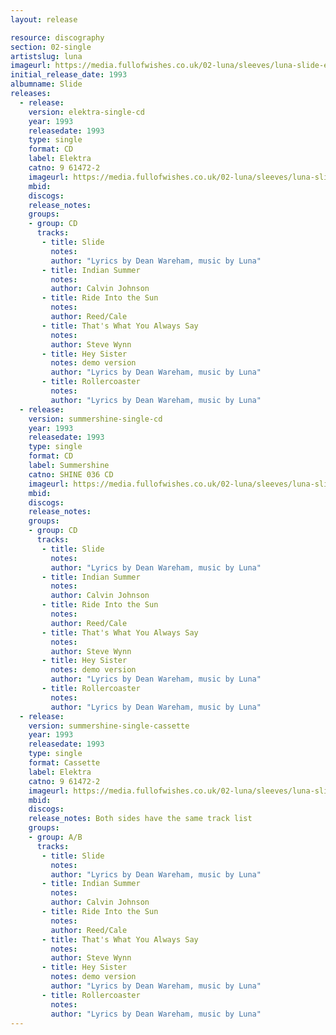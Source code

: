 ```yaml
---
layout: release

resource: discography
section: 02-single
artistslug: luna
imageurl: https://media.fullofwishes.co.uk/02-luna/sleeves/luna-slide-ep.jpg
initial_release_date: 1993
albumname: Slide
releases:
  - release:
    version: elektra-single-cd
    year: 1993
    releasedate: 1993
    type: single
    format: CD
    label: Elektra
    catno: 9 61472-2
    imageurl: https://media.fullofwishes.co.uk/02-luna/sleeves/luna-slide-ep.jpg
    mbid:
    discogs:
    release_notes:
    groups:
    - group: CD
      tracks:
       - title: Slide
         notes:
         author: "Lyrics by Dean Wareham, music by Luna"
       - title: Indian Summer
         notes:
         author: Calvin Johnson
       - title: Ride Into the Sun
         notes:
         author: Reed/Cale
       - title: That's What You Always Say
         notes:
         author: Steve Wynn
       - title: Hey Sister
         notes: demo version
         author: "Lyrics by Dean Wareham, music by Luna"
       - title: Rollercoaster
         notes:
         author: "Lyrics by Dean Wareham, music by Luna"
  - release:
    version: summershine-single-cd
    year: 1993
    releasedate: 1993
    type: single
    format: CD
    label: Summershine
    catno: SHINE 036 CD
    imageurl: https://media.fullofwishes.co.uk/02-luna/sleeves/luna-slide-ep.jpg
    mbid:
    discogs:
    release_notes:
    groups:
    - group: CD
      tracks:
       - title: Slide
         notes:
         author: "Lyrics by Dean Wareham, music by Luna"
       - title: Indian Summer
         notes:
         author: Calvin Johnson
       - title: Ride Into the Sun
         notes:
         author: Reed/Cale
       - title: That's What You Always Say
         notes:
         author: Steve Wynn
       - title: Hey Sister
         notes: demo version
         author: "Lyrics by Dean Wareham, music by Luna"
       - title: Rollercoaster
         notes:
         author: "Lyrics by Dean Wareham, music by Luna"
  - release:
    version: summershine-single-cassette
    year: 1993
    releasedate: 1993
    type: single
    format: Cassette
    label: Elektra
    catno: 9 61472-2
    imageurl: https://media.fullofwishes.co.uk/02-luna/sleeves/luna-slide-ep.jpg
    mbid:
    discogs:
    release_notes: Both sides have the same track list
    groups:
    - group: A/B
      tracks:
       - title: Slide
         notes:
         author: "Lyrics by Dean Wareham, music by Luna"
       - title: Indian Summer
         notes:
         author: Calvin Johnson
       - title: Ride Into the Sun
         notes:
         author: Reed/Cale
       - title: That's What You Always Say
         notes:
         author: Steve Wynn
       - title: Hey Sister
         notes: demo version
         author: "Lyrics by Dean Wareham, music by Luna"
       - title: Rollercoaster
         notes:
         author: "Lyrics by Dean Wareham, music by Luna"
---
```

